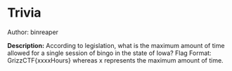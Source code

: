 # Trivia
Author: binreaper

**Description:** According to legislation, what is the maximum amount of time allowed for a single session of bingo in the state of Iowa? Flag Format: GrizzCTF{xxxxHours} whereas x represents the maximum amount of time.

